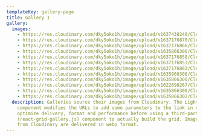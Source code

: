 ```yaml
---
templateKey: gallery-page
title: Gallery 1
gallery:
  images:
    - https://res.cloudinary.com/dky5oko1h/image/upload/v1637438240/Clean%20lines%20/Gallery%20one/matthew-smith-Rfflri94rs8-unsplash_wvmkwl.jpg
    - https://res.cloudinary.com/dky5oko1h/image/upload/v1637176870/Clean%20lines%20/Gallery%20one/blake-verdoorn-cssvEZacHvQ-unsplash_csban2.jpg
    - https://res.cloudinary.com/dky5oko1h/image/upload/v1637176866/Clean%20lines%20/Gallery%20one/tim-swaan-eOpewngf68w-unsplash_lnpk4w.jpg
    - https://res.cloudinary.com/dky5oko1h/image/upload/v1635866300/Clean%20lines%20/Gallery%20one/blog_eqnzzq.jpg
    - https://res.cloudinary.com/dky5oko1h/image/upload/v1637176858/Clean%20lines%20/Gallery%20one/lukasz-szmigiel-jFCViYFYcus-unsplash_xa54uc.jpg
    - https://res.cloudinary.com/dky5oko1h/image/upload/v1637176853/Clean%20lines%20/Gallery%20one/david-marcu-78A265wPiO4-unsplash_a6nuep.jpg
    - https://res.cloudinary.com/dky5oko1h/image/upload/v1637176863/Clean%20lines%20/Gallery%20one/adam-kool-ndN00KmbJ1c-unsplash_im5yt4.jpg
    - https://res.cloudinary.com/dky5oko1h/image/upload/v1635866300/Clean%20lines%20/Gallery%20one/services_gycc3d.jpg
    - https://res.cloudinary.com/dky5oko1h/image/upload/v1635866300/Clean%20lines%20/Gallery%20one/contact_u1wuby.jpg
    - https://res.cloudinary.com/dky5oko1h/image/upload/v1622690267/Clean%20lines%20/Gallery%20one/sample.jpg
    - https://res.cloudinary.com/dky5oko1h/image/upload/v1635866300/Clean%20lines%20/Gallery%20one/gallery_ar2txv.jpg
    - https://res.cloudinary.com/dky5oko1h/image/upload/v1635866302/Clean%20lines%20/Gallery%20one/about_b5ced1.jpg
  description: Galleries source their images from Cloudinary. The Lightbox
    component modifies the URLs to add some parameters to the link in order to
    optimize delivery, format and performance before using a third-party
    (react-grid-gallery.js) component to actually build the grid. Images sourced
    from Cloudinary are delivered in webp format.
---
```

